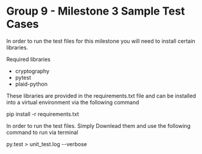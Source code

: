 # Group 9 - Milestone 3 Sample Test Cases

In order to run the test files for this milestone you will need to install certain libraries. 

Required libraries
- cryptography
- pytest
- plaid-python

These libraries are provided in the requirements.txt file and can be installed into a virtual environment via the following command

pip install -r requirements.txt

In order to run the test files. Simply Downlead them and use the following command to run via terminal

py.test > unit_test.log --verbose